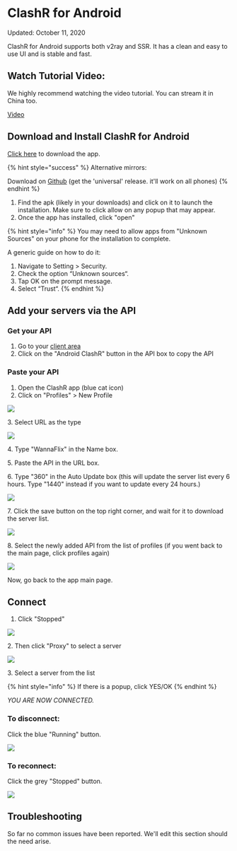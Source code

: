 # ClashR for Android

Updated: October 11, 2020

ClashR for Android supports both v2ray and SSR. It has a clean and easy to use UI and is stable and fast.&#x20;

## Watch Tutorial Video:

We highly recommend watching the video tutorial. You can stream it in China too.

[Video](https://watch.cloudflarestream.com/f8c5ab1c85bc573fe3c1faab226a5dc9)

## Download and Install ClashR for Android

[Click here](https://wannaflix.net/admin/supportdownloads.php?action=edit\&id=28) to download the app.

{% hint style="success" %}
Alternative mirrors:

Download on [Github](https://github.com/naicfeng/ClashRForAndroid/releases) (get the 'universal' release. it'll work on all phones)
{% endhint %}

1. Find the apk (likely in your downloads) and click on it to launch the installation. Make sure to click allow on any popup that may appear.
2. Once the app has installed, click "open"

{% hint style="info" %}
You may need to allow apps from "Unknown Sources" on your phone for the installation to complete.&#x20;

A generic guide on how to do it:

1. Navigate to Setting > Security.
2. Check the option “Unknown sources“.
3. Tap OK on the prompt message.
4. Select “Trust“.
{% endhint %}

## Add your servers via the API

### Get your API

1. Go to your [client area](https://wannaflix.com/clientarea.php)&#x20;
2. Click on the "Android ClashR" button in the API box to copy the API

### Paste your API

1. Open the ClashR app (blue cat icon)
2. Click on "Profiles" > New Profile

![](../../.gitbook/assets/clashr-profiles.png)

&#x20;   3\. Select URL as the type

![](../../.gitbook/assets/clashr-url.png)

&#x20;   4\. Type "WannaFlix" in the Name box.

&#x20;   5\. Paste the API in the URL box.&#x20;

&#x20;   6\. Type "360" in the Auto Update box (this will update the server list every 6 hours. Type "1440" instead if you want to update every 24 hours.)

![](../../.gitbook/assets/clashr-api.png)

&#x20;   7\. Click the save button on the top right corner, and wait for it to download the server list.

![](../../.gitbook/assets/clashr-save.png)

&#x20;   8\. Select the newly added API from the list of profiles (if you went back to the main page, click profiles again)

![](../../.gitbook/assets/clashr-selected.png)

Now, go back to the app main page.

## Connect

1. Click "Stopped"&#x20;

![](../../.gitbook/assets/clashr-start.png)

&#x20;   2\. Then click "Proxy" to select a server

![](../../.gitbook/assets/clashr-serverselect.png)

&#x20;   3\. Select a server from the list

{% hint style="info" %}
If there is a popup, click YES/OK
{% endhint %}

_YOU ARE NOW CONNECTED._

### To disconnect:&#x20;

Click the blue "Running" button.

![](../../.gitbook/assets/clashr-disconnect.png)

### To reconnect:

Click the grey "Stopped" button.

![](../../.gitbook/assets/clashr-start.png)

## Troubleshooting

So far no common issues have been reported. We'll edit this section should the need arise.
